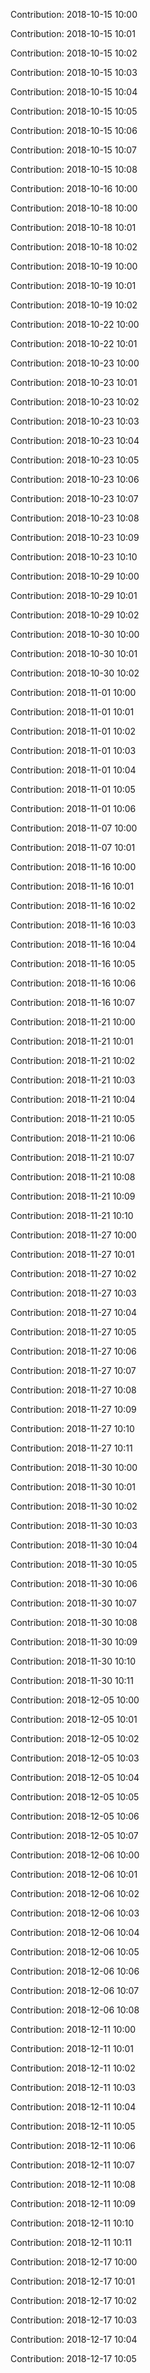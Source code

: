 Contribution: 2018-10-15 10:00

Contribution: 2018-10-15 10:01

Contribution: 2018-10-15 10:02

Contribution: 2018-10-15 10:03

Contribution: 2018-10-15 10:04

Contribution: 2018-10-15 10:05

Contribution: 2018-10-15 10:06

Contribution: 2018-10-15 10:07

Contribution: 2018-10-15 10:08

Contribution: 2018-10-16 10:00

Contribution: 2018-10-18 10:00

Contribution: 2018-10-18 10:01

Contribution: 2018-10-18 10:02

Contribution: 2018-10-19 10:00

Contribution: 2018-10-19 10:01

Contribution: 2018-10-19 10:02

Contribution: 2018-10-22 10:00

Contribution: 2018-10-22 10:01

Contribution: 2018-10-23 10:00

Contribution: 2018-10-23 10:01

Contribution: 2018-10-23 10:02

Contribution: 2018-10-23 10:03

Contribution: 2018-10-23 10:04

Contribution: 2018-10-23 10:05

Contribution: 2018-10-23 10:06

Contribution: 2018-10-23 10:07

Contribution: 2018-10-23 10:08

Contribution: 2018-10-23 10:09

Contribution: 2018-10-23 10:10

Contribution: 2018-10-29 10:00

Contribution: 2018-10-29 10:01

Contribution: 2018-10-29 10:02

Contribution: 2018-10-30 10:00

Contribution: 2018-10-30 10:01

Contribution: 2018-10-30 10:02

Contribution: 2018-11-01 10:00

Contribution: 2018-11-01 10:01

Contribution: 2018-11-01 10:02

Contribution: 2018-11-01 10:03

Contribution: 2018-11-01 10:04

Contribution: 2018-11-01 10:05

Contribution: 2018-11-01 10:06

Contribution: 2018-11-07 10:00

Contribution: 2018-11-07 10:01

Contribution: 2018-11-16 10:00

Contribution: 2018-11-16 10:01

Contribution: 2018-11-16 10:02

Contribution: 2018-11-16 10:03

Contribution: 2018-11-16 10:04

Contribution: 2018-11-16 10:05

Contribution: 2018-11-16 10:06

Contribution: 2018-11-16 10:07

Contribution: 2018-11-21 10:00

Contribution: 2018-11-21 10:01

Contribution: 2018-11-21 10:02

Contribution: 2018-11-21 10:03

Contribution: 2018-11-21 10:04

Contribution: 2018-11-21 10:05

Contribution: 2018-11-21 10:06

Contribution: 2018-11-21 10:07

Contribution: 2018-11-21 10:08

Contribution: 2018-11-21 10:09

Contribution: 2018-11-21 10:10

Contribution: 2018-11-27 10:00

Contribution: 2018-11-27 10:01

Contribution: 2018-11-27 10:02

Contribution: 2018-11-27 10:03

Contribution: 2018-11-27 10:04

Contribution: 2018-11-27 10:05

Contribution: 2018-11-27 10:06

Contribution: 2018-11-27 10:07

Contribution: 2018-11-27 10:08

Contribution: 2018-11-27 10:09

Contribution: 2018-11-27 10:10

Contribution: 2018-11-27 10:11

Contribution: 2018-11-30 10:00

Contribution: 2018-11-30 10:01

Contribution: 2018-11-30 10:02

Contribution: 2018-11-30 10:03

Contribution: 2018-11-30 10:04

Contribution: 2018-11-30 10:05

Contribution: 2018-11-30 10:06

Contribution: 2018-11-30 10:07

Contribution: 2018-11-30 10:08

Contribution: 2018-11-30 10:09

Contribution: 2018-11-30 10:10

Contribution: 2018-11-30 10:11

Contribution: 2018-12-05 10:00

Contribution: 2018-12-05 10:01

Contribution: 2018-12-05 10:02

Contribution: 2018-12-05 10:03

Contribution: 2018-12-05 10:04

Contribution: 2018-12-05 10:05

Contribution: 2018-12-05 10:06

Contribution: 2018-12-05 10:07

Contribution: 2018-12-06 10:00

Contribution: 2018-12-06 10:01

Contribution: 2018-12-06 10:02

Contribution: 2018-12-06 10:03

Contribution: 2018-12-06 10:04

Contribution: 2018-12-06 10:05

Contribution: 2018-12-06 10:06

Contribution: 2018-12-06 10:07

Contribution: 2018-12-06 10:08

Contribution: 2018-12-11 10:00

Contribution: 2018-12-11 10:01

Contribution: 2018-12-11 10:02

Contribution: 2018-12-11 10:03

Contribution: 2018-12-11 10:04

Contribution: 2018-12-11 10:05

Contribution: 2018-12-11 10:06

Contribution: 2018-12-11 10:07

Contribution: 2018-12-11 10:08

Contribution: 2018-12-11 10:09

Contribution: 2018-12-11 10:10

Contribution: 2018-12-11 10:11

Contribution: 2018-12-17 10:00

Contribution: 2018-12-17 10:01

Contribution: 2018-12-17 10:02

Contribution: 2018-12-17 10:03

Contribution: 2018-12-17 10:04

Contribution: 2018-12-17 10:05

